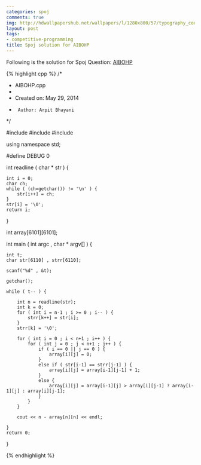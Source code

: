 ```yaml
---
categories: spoj
comments: true
img: http://hdwallpapershub.net/wallpapers/l/1280x800/57/typography_code_javascript_black_background_programmer_syntax_1280x800_56614.jpg
layout: post
tags:
- competitive-programming
title: Spoj solution for AIBOHP
---
```


Following is the solution for Spoj Question: [AIBOHP](http://www.spoj.com/problems/AIBOHP/)

{% highlight cpp %}
/*
 * AIBOHP.cpp
 *
 *  Created on: May 29, 2014
 *      Author: Arpit Bhayani
 */

#include <cstdio>
#include <cstdlib>
#include <iostream>

using namespace std;

#define DEBUG 0

int readline ( char * str ) {

	int i = 0;
	char ch;
	while ( (ch=getchar()) != '\n' ) {
		str[i++] = ch;
	}
	str[i] = '\0';
	return i;
}

int array[6101][6101];

int main ( int argc , char * argv[] ) {

	int t;
	char str[6110] , strr[6110];

	scanf("%d" , &t);

	getchar();

	while ( t-- ) {

		int n = readline(str);
		int k = 0;
		for ( int i = n-1 ; i >= 0 ; i-- ) {
			strr[k++] = str[i];
		}
		strr[k] = '\0';

		for ( int i = 0 ; i < n+1 ; i++ ) {
			for ( int j = 0 ; j < n+1 ; j++ ) {
				if ( i == 0 || j == 0 ) {
					array[i][j] = 0;
				}
				else if ( str[i-1] == strr[j-1] ) {
					array[i][j] = array[i-1][j-1] + 1;
				}
				else {
					array[i][j] = array[i-1][j] > array[i][j-1] ? array[i-1][j] : array[i][j-1];
				}
			}
		}

		cout << n - array[n][n] << endl;

	}
	return 0;
}

{% endhighlight %}